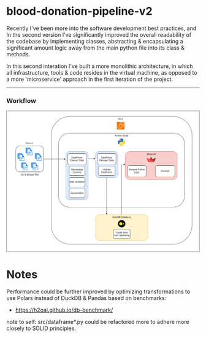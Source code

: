 # blood-donation-pipeline-v2
Recently I've been more into the software development best practices, and In the second version I've significantly improved the overall readability of the codebase by implementing classes, abstracting & encapsulating a significant amount logic away from the main python file into its class & methods.

In this second interation I've built a more monolithic architecture, in which all infrastructure, tools & code resides in the virtual machine, as opposed to a more 'microservice' approach in the first iteration of the project.

---
### Workflow
![workflow](.drawio/workflow.png)

# Notes
Performance could be further improved by optimizing transformations to use Polars instead of DuckDB & Pandas based on benchmarks: 
- https://h2oai.github.io/db-benchmark/

note to self:
src/dataframe*.py could be refactored more to adhere more closely to SOLID principles. 